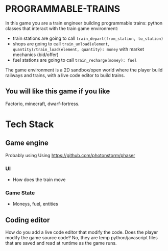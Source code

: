 # PROGRAMMABLE-TRAINS

In this game you are a train engineer building programmable trains: python classes that interact with the train game environment:
- train stations are going to call `train_depart(from_station, to_station)`
- shops are going to call `train_unload(element, quantity)/train_load(element, quantity): money` with market mechanics (bid/offer)
- fuel stations are going to call `train_recharge(money): fuel`

The game environment is a 2D sandbox/open world where the player build railways and trains, with a live code editor to build trains.

## You will like this game if you like
Factorio, minecraft, dwarf-fortress.


# Tech Stack

## Game engine

Probably using
Using https://github.com/photonstorm/phaser

### UI
- How does the train move

### Game State
- Moneys, fuel, entities

## Coding editor

How do you add a live code editor that modify the code.
Does the player modify the game source code? No, they are temp python/javascript files that are saved and read at runtime as the game runs.

